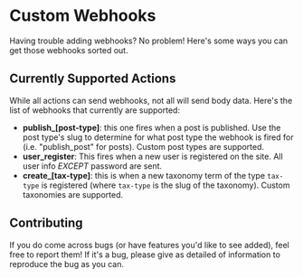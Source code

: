 # Custom Webhooks
    
Having trouble adding webhooks? No problem! Here's some ways you can get those webhooks sorted out. 

## Currently Supported Actions
    
While all actions can send webhooks, not all will send body data. Here's the list of webhooks that currently are supported:
    
* **publish_[post-type]**: this one fires when a post is published. Use the post type's slug to determine for what post type the webhook is fired for (i.e. "publish_post" for posts). Custom post types are supported.
* **user_register**: This fires when a new user is registered on the site. All user info _EXCEPT_ password are sent.
* **create_[tax-type]**: this is when a new taxonomy term of the type `tax-type` is registered (where `tax-type` is the slug of the taxonomy). Custom taxonomies are supported.
    

## Contributing

If you do come across bugs (or have features you'd like to see added), feel free to report them! If it's a bug, please give as detailed of information to reproduce the bug as you can.